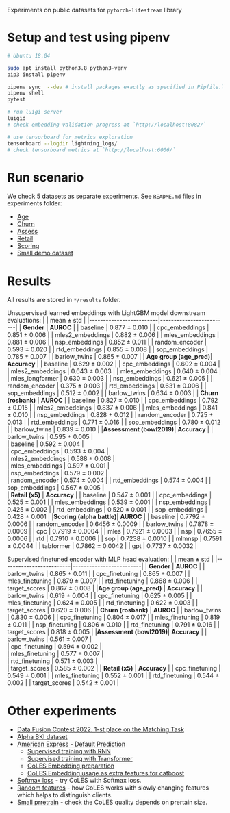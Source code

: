 Experiments on public datasets for `pytorch-lifestream` library

# Setup and test using pipenv

```sh
# Ubuntu 18.04

sudo apt install python3.8 python3-venv
pip3 install pipenv

pipenv sync  --dev # install packages exactly as specified in Pipfile.lock
pipenv shell
pytest

# run luigi server
luigid
# check embedding validation progress at `http://localhost:8082/`

# use tensorboard for metrics exploration
tensorboard --logdir lightning_logs/ 
# check tensorboard metrics at `http://localhost:6006/`

```

# Run scenario
 We check 5 datasets as separate experiments. See `README.md` files in experiments folder:
 - [Age](scenario_age_pred/README.md)
 - [Churn](scenario_rosbank/README.md)
 - [Assess](scenario_bowl2019/README.md)
 - [Retail](scenario_x5/README.md)
 - [Scoring](scenario_alpha_battle/README.md)
 - [Small demo dataset](scenario_gender/README.md)

# Results

All results are stored in `*/results` folder.

Unsupervised learned embeddings with LightGBM model downstream evaluations:
|                         |     mean $\pm$ std      |
|-------------------------|-------------------------|
|    **Gender**           |  **AUROC**              |
|        baseline         |    0.877 $\pm$ 0.010    |
|        cpc_embeddings   |    0.851 $\pm$ 0.006    |
|        mles2_embeddings |    0.882 $\pm$ 0.006    |
|        mles_embeddings  |    0.881 $\pm$ 0.006    |
|        nsp_embeddings   |    0.852 $\pm$ 0.011    |
|        random_encoder   |    0.593 $\pm$ 0.020    |
|        rtd_embeddings   |    0.855 $\pm$ 0.008    |
|        sop_embeddings   |    0.785 $\pm$ 0.007    |
|        barlow_twins     |    0.865 $\pm$ 0.007    |
| **Age group (age_pred)**|  **Accuracy**           |
|        baseline         |    0.629 $\pm$ 0.002    |
|        cpc_embeddings   |    0.602 $\pm$ 0.004    |
|        mles2_embeddings |    0.643 $\pm$ 0.003    |
|        mles_embeddings  |    0.640 $\pm$ 0.004    |
|        mles_longformer  |    0.630 $\pm$ 0.003    |
|        nsp_embeddings   |    0.621 $\pm$ 0.005    |
|        random_encoder   |    0.375 $\pm$ 0.003    |
|        rtd_embeddings   |    0.631 $\pm$ 0.006    |
|        sop_embeddings   |    0.512 $\pm$ 0.002    |
|        barlow_twins     |    0.634 $\pm$ 0.003    |
|    **Churn (rosbank)**  |  **AUROC**              |
|        baseline         |    0.827  $\pm$ 0.010   |
|        cpc_embeddings   |    0.792  $\pm$ 0.015   |
|        mles2_embeddings |    0.837  $\pm$ 0.006   |
|        mles_embeddings  |    0.841  $\pm$ 0.010   |
|        nsp_embeddings   |    0.828  $\pm$ 0.012   |
|        random_encoder   |    0.725  $\pm$ 0.013   |
|        rtd_embeddings   |    0.771  $\pm$ 0.016   |
|        sop_embeddings   |    0.780  $\pm$ 0.012   |
|        barlow_twins     |    0.839  $\pm$ 0.010   |
|**Assessment (bowl2019)**|  **Accuracy**           |
|        barlow_twins     |    0.595 $\pm$ 0.005    |    
|        baseline         |    0.592 $\pm$ 0.004    |    
|        cpc_embeddings   |    0.593 $\pm$ 0.004    |    
|        mles2_embeddings |    0.588 $\pm$ 0.008    |    
|        mles_embeddings  |    0.597 $\pm$ 0.001    |    
|        nsp_embeddings   |    0.579 $\pm$ 0.002    |    
|        random_encoder   |    0.574 $\pm$ 0.004    |
|        rtd_embeddings   |    0.574 $\pm$ 0.004    |
|        sop_embeddings   |    0.567 $\pm$ 0.005    |    
|    **Retail (x5)**      |  **Accuracy**           |
|        baseline         |    0.547 $\pm$ 0.001    |
|        cpc_embeddings   |    0.525 $\pm$ 0.001    |
|        mles_embeddings  |    0.539 $\pm$ 0.001    |
|        nsp_embeddings   |    0.425 $\pm$ 0.002    |
|        rtd_embeddings   |    0.520 $\pm$ 0.001    |
|        sop_embeddings   |    0.428 $\pm$ 0.001    |
|**Scoring (alpha battle)**| **AUROC**              |
|        baseline         |    0.7792 $\pm$ 0.0006  |
|        random_encoder   |    0.6456 $\pm$ 0.0009  |
|        barlow_twins     |    0.7878 $\pm$ 0.0009  |
|        cpc              |    0.7919 $\pm$ 0.0004  |
|        mles             |    0.7921 $\pm$ 0.0003  |
|        nsp              |    0.7655 $\pm$ 0.0006  |
|        rtd              |    0.7910 $\pm$ 0.0006  |
|        sop              |    0.7238 $\pm$ 0.0010  |
|        mlmnsp           |    0.7591 $\pm$ 0.0044  |
|        tabformer        |    0.7862 $\pm$ 0.0042  |
|        gpt              |    0.7737 $\pm$ 0.0032  |

Supervised finetuned encoder with MLP head evaluation:
|                         |     mean $\pm$ std      |
|-------------------------|-------------------------|
|    **Gender**           |  **AUROC**              |
|        barlow_twins     |    0.865 $\pm$ 0.011    |
|        cpc_finetuning   |    0.865 $\pm$ 0.007    |
|        mles_finetuning  |    0.879 $\pm$ 0.007    |
|        rtd_finetuning   |    0.868 $\pm$ 0.006    |
|        target_scores    |    0.867 $\pm$ 0.008    |
|**Age group (age_pred)** |  **Accuracy**           |
|        barlow_twins     |    0.619 $\pm$ 0.004    |
|        cpc_finetuning   |    0.625 $\pm$ 0.005    |
|        mles_finetuning  |    0.624 $\pm$ 0.005    |
|        rtd_finetuning   |    0.622 $\pm$ 0.003    |
|        target_scores    |    0.620 $\pm$ 0.006    |
|    **Churn (rosbank)**  |  **AUROC**              |
|        barlow_twins     |    0.830 $\pm$ 0.006    |
|        cpc_finetuning   |    0.804 $\pm$ 0.017    |
|        mles_finetuning  |    0.819 $\pm$ 0.011    |
|        nsp_finetuning   |    0.806 $\pm$ 0.010    |
|        rtd_finetuning   |    0.791 $\pm$ 0.016    |
|        target_scores    |    0.818 $\pm$ 0.005    |
|**Assessment (bowl2019)**|  **Accuracy**           |
|        barlow_twins     |    0.561 $\pm$ 0.007    |    
|        cpc_finetuning   |    0.594 $\pm$ 0.002    |    
|        mles_finetuning  |    0.577 $\pm$ 0.007    |    
|        rtd_finetuning   |    0.571 $\pm$ 0.003    |    
|        target_scores    |    0.585 $\pm$ 0.002    |
|    **Retail (x5)**      |  **Accuracy**           |
|        cpc_finetuning   |    0.549 $\pm$ 0.001    |
|        mles_finetuning  |    0.552 $\pm$ 0.001    |
|        rtd_finetuning   |    0.544 $\pm$ 0.002    |
|        target_scores    |    0.542 $\pm$ 0.001    |

# Other experiments

- [Data Fusion Contest 2022. 1-st place on the Matching Task](https://github.com/ivkireev86/datafusion-contest-2022)
- [Alpha BKI dataset](experiments/scenario_alpha_rnn_vs_transformer/README.md)
- [American Express - Default Prediction](https://www.kaggle.com/competitions/amex-default-prediction)
    - [Supervised training with RNN](https://www.kaggle.com/code/ivkireev/amex-ptls-baseline-supervised-neural-network)
    - [Supervised training with Transformer](https://www.kaggle.com/code/ivkireev/amex-transformer-network-train-with-ptls)
    - [CoLES Embedding preparation](https://www.kaggle.com/code/ivkireev/amex-contrastive-embeddings-with-ptls-coles)
    - [CoLES Embedding usage as extra features for catboost](https://www.kaggle.com/code/ivkireev/catboost-classifier-with-coles-embeddings)
- [Softmax loss](experiments/softmax_loss_vs_contrastive_loss/readme.md) - try CoLES with Softmax loss.
- [Random features](experiments/random_features/readme.md) - how CoLES works with slowly changing features which helps to distinguish clients.
- [Small prretrain](experiments/mles_experiments_supervised_only/README.md) - check the CoLES quality depends on prertain size.

